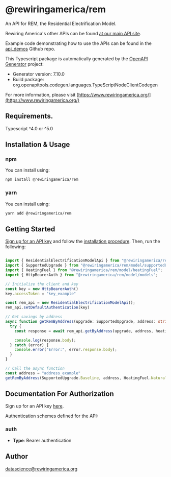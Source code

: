 # @rewiringamerica/rem
An API for REM, the Residential Electrification Model.

Rewiring America's other APIs can be found [at our main API site](https://api.rewiringamerica.org/).

Example code demonstrating how to use the APIs can be found in the [api_demos](https://github.com/rewiringamerica/api_demos) Github repo.

This Typescript package is automatically generated by the [OpenAPI Generator](https://openapi-generator.tech) project:

- Generator version: 7.10.0
- Build package: org.openapitools.codegen.languages.TypeScriptNodeClientCodegen

For more information, please visit [https://www.rewiringamerica.org/](https://www.rewiringamerica.org/)

## Requirements.

Typescript ^4.0 or ^5.0

## Installation & Usage
### npm

You can install using:

```sh
npm install @rewiringamerica/rem
```

### yarn

You can install using:

```sh
yarn add @rewiringamerica/rem
```

## Getting Started

[Sign up for an API key](https://homes.rewiringamerica.org/api/developer-login) and follow the [installation procedure](#installation--usage).
Then, run the following:

```typescript

import { ResidentialElectrificationModelApi } from "@rewiringamerica/rem/api/apis";
import { SupportedUpgrade } from "@rewiringamerica/rem/model/supportedUpgrade";
import { HeatingFuel } from "@rewiringamerica/rem/model/heatingFuel";
import { HttpBearerAuth } from "@rewiringamerica/rem/model/models";

// Initialize the client and key
const key = new HttpBearerAuth()
key.accessToken = "key_example"

const rem_api = new ResidentialElectrificationModelApi();
rem_api.setDefaultAuthentication(key)

// Get savings by address
async function getRemByAddress(upgrade: SupportedUpgrade, address: string, heatingFuel: HeatingFuel) {
  try {
    const response = await rem_api.getByAddress(upgrade, address, heatingFuel);

    console.log(response.body);
  } catch (error) {
    console.error("Error:", error.response.body);
  }
}

// Call the async function
const address = "address_example"
getRemByAddress(SupportedUpgrade.Baseline, address, HeatingFuel.NaturalGas);

```


<a id="documentation-for-authorization"></a>
## Documentation For Authorization

Sign up for an API key [here](https://homes.rewiringamerica.org/api/developer-login).

Authentication schemes defined for the API:
<a id="auth"></a>
### auth

- **Type**: Bearer authentication


## Author

datascience@rewiringamerica.org
